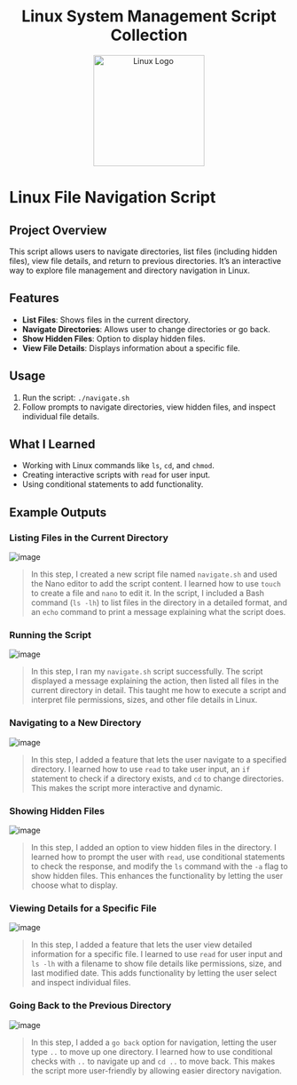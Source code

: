 
<h1 align="center">Linux System Management Script Collection</h1>

<p align="center">
  <img src="https://upload.wikimedia.org/wikipedia/commons/a/af/Tux.png" alt="Linux Logo" width="200"/>
</p>



# Linux File Navigation Script

## Project Overview
This script allows users to navigate directories, list files (including hidden files), view file details, and return to previous directories. It’s an interactive way to explore file management and directory navigation in Linux.

## Features
- **List Files**: Shows files in the current directory.
- **Navigate Directories**: Allows user to change directories or go back.
- **Show Hidden Files**: Option to display hidden files.
- **View File Details**: Displays information about a specific file.

## Usage
1. Run the script: `./navigate.sh`
2. Follow prompts to navigate directories, view hidden files, and inspect individual file details.

## What I Learned
- Working with Linux commands like `ls`, `cd`, and `chmod`.
- Creating interactive scripts with `read` for user input.
- Using conditional statements to add functionality.

## Example Outputs

### Listing Files in the Current Directory
![image](https://github.com/user-attachments/assets/1edf6331-9ebc-4d9a-8772-80a5600eabe2)
> In this step, I created a new script file named `navigate.sh` and used the Nano editor to add the script content. I learned how to use `touch` to create a file and `nano` to edit it. In the script, I included a Bash command (`ls -lh`) to list files in the directory in a detailed format, and an `echo` command to print a message explaining what the script does.

### Running the Script
![image](https://github.com/user-attachments/assets/0becd743-a5c1-4649-aea5-35f52b8d5e82)
> In this step, I ran my `navigate.sh` script successfully. The script displayed a message explaining the action, then listed all files in the current directory in detail. This taught me how to execute a script and interpret file permissions, sizes, and other file details in Linux.

### Navigating to a New Directory
![image](https://github.com/user-attachments/assets/399acd81-59e7-49f9-ab76-f762c7870543)
> In this step, I added a feature that lets the user navigate to a specified directory. I learned how to use `read` to take user input, an `if` statement to check if a directory exists, and `cd` to change directories. This makes the script more interactive and dynamic.

### Showing Hidden Files
![image](https://github.com/user-attachments/assets/57150d9b-5db8-4da5-b563-03cbe1890249)
> In this step, I added an option to view hidden files in the directory. I learned how to prompt the user with `read`, use conditional statements to check the response, and modify the `ls` command with the `-a` flag to show hidden files. This enhances the functionality by letting the user choose what to display.

### Viewing Details for a Specific File
![image](https://github.com/user-attachments/assets/a7947e21-5126-428f-a424-f02c564a9b6e)
> In this step, I added a feature that lets the user view detailed information for a specific file. I learned to use `read` for user input and `ls -lh` with a filename to show file details like permissions, size, and last modified date. This adds functionality by letting the user select and inspect individual files.

### Going Back to the Previous Directory
![image](https://github.com/user-attachments/assets/da6919e3-402e-4c31-8aab-36b7c9bb9f31)
> In this step, I added a `go back` option for navigation, letting the user type `..` to move up one directory. I learned how to use conditional checks with `..` to navigate up and `cd ..` to move back. This makes the script more user-friendly by allowing easier directory navigation.
